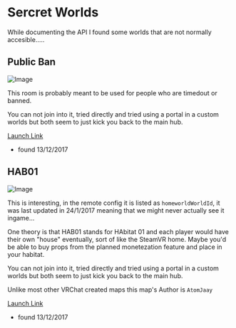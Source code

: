 # Sercret Worlds

While documenting the API I found some worlds that are not normally accesible.....

## Public Ban

![Image](https://api.vrchat.cloud/api/1/file/file_d338ef0f-3d4c-4106-ad60-7d88762b0940/1/file)

This room is probably meant to be used for people who are timedout or banned. 

You can not join into it, tried directly and tried using a portal in a custom worlds but both seem to just kick you back to the main hub.

[Launch Link](https://vrchat.net/launch?worldId=wrld_5b89c79e-c340-4510-be1b-476e9fcdedcc)

- found 13/12/2017

## HAB01

![Image](https://s3-us-west-2.amazonaws.com/vrc-uploads/images/image_1200x900_2016-09-22_15-31-54.png)

This is interesting, in the remote config it is listed as `homeworldWorldId`, it was last updated in 24/1/2017 meaning that we might never actually see it ingame...

One theory is that HAB01 stands for HAbitat 01 and each player would have their own "house" eventually, sort of like the SteamVR home. Maybe you'd be able to buy props from the planned monetezation feature and place in your habitat.

You can not join into it, tried directly and tried using a portal in a custom worlds but both seem to just kick you back to the main hub.

Unlike most other VRChat created maps this map's Author is `AtomJaay`

[Launch Link](https://vrchat.net/launch?worldId=a57c0d11-46cc-4ce6-b6ac-d029a6569a37)

- found 13/12/2017